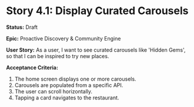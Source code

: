 # Story 4.1: Display Curated Carousels

**Status:** Draft

**Epic:** Proactive Discovery & Community Engine

**User Story:**
As a user, I want to see curated carousels like 'Hidden Gems', so that I can be inspired to try new places.

**Acceptance Criteria:**
1. The home screen displays one or more carousels.
2. Carousels are populated from a specific API.
3. The user can scroll horizontally.
4. Tapping a card navigates to the restaurant.
